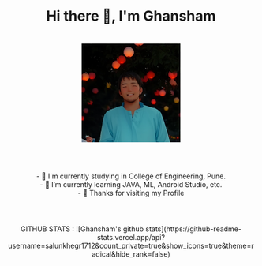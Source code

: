 

 <div id="header" align="center">
  <h1> Hi there 👋, I'm Ghansham </h1>
 <h1></h1>
  <img src="https://github.com/salunkhegr1712/salunkhegr1712/blob/main/ghansham.png" width="200"/>
 <h1></h1><h1></h1>
</div>
<br>
 
 <div align="center">
- 🔭 I'm currently studying in College of Engineering, Pune.<br>
- 🌱 I’m currently learning JAVA, ML, Android Studio, etc.<br>
- 💬 Thanks for visiting my Profile <br>

 <h1></h1>
<h1></h1>
 <br>
 GITHUB STATS :
![Ghansham's github stats](https://github-readme-stats.vercel.app/api?username=salunkhegr1712&count_private=true&show_icons=true&theme=radical&hide_rank=false)

</div>

